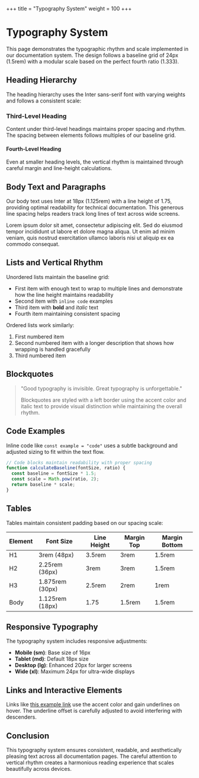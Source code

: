 +++
title = "Typography System"
weight = 100
+++

# Typography System

This page demonstrates the typographic rhythm and scale implemented in our documentation system. The design follows a baseline grid of 24px (1.5rem) with a modular scale based on the perfect fourth ratio (1.333).

## Heading Hierarchy

The heading hierarchy uses the Inter sans-serif font with varying weights and follows a consistent scale:

### Third-Level Heading

Content under third-level headings maintains proper spacing and rhythm. The spacing between elements follows multiples of our baseline grid.

#### Fourth-Level Heading

Even at smaller heading levels, the vertical rhythm is maintained through careful margin and line-height calculations.

## Body Text and Paragraphs

Our body text uses Inter at 18px (1.125rem) with a line height of 1.75, providing optimal readability for technical documentation. This generous line spacing helps readers track long lines of text across wide screens.

Lorem ipsum dolor sit amet, consectetur adipiscing elit. Sed do eiusmod tempor incididunt ut labore et dolore magna aliqua. Ut enim ad minim veniam, quis nostrud exercitation ullamco laboris nisi ut aliquip ex ea commodo consequat.

## Lists and Vertical Rhythm

Unordered lists maintain the baseline grid:

- First item with enough text to wrap to multiple lines and demonstrate how the line height maintains readability
- Second item with `inline code` examples
- Third item with **bold** and *italic* text
- Fourth item maintaining consistent spacing

Ordered lists work similarly:

1. First numbered item
2. Second numbered item with a longer description that shows how wrapping is handled gracefully
3. Third numbered item

## Blockquotes

> "Good typography is invisible. Great typography is unforgettable."
> 
> Blockquotes are styled with a left border using the accent color and italic text to provide visual distinction while maintaining the overall rhythm.

## Code Examples

Inline code like `const example = "code"` uses a subtle background and adjusted sizing to fit within the text flow.

```javascript
// Code blocks maintain readability with proper spacing
function calculateBaseline(fontSize, ratio) {
  const baseline = fontSize * 1.5;
  const scale = Math.pow(ratio, 2);
  return baseline * scale;
}
```

## Tables

Tables maintain consistent padding based on our spacing scale:

| Element | Font Size | Line Height | Margin Top | Margin Bottom |
|---------|-----------|-------------|------------|---------------|
| H1 | 3rem (48px) | 3.5rem | 3rem | 1.5rem |
| H2 | 2.25rem (36px) | 3rem | 3rem | 1.5rem |
| H3 | 1.875rem (30px) | 2.5rem | 2rem | 1rem |
| Body | 1.125rem (18px) | 1.75 | 1.5rem | 1.5rem |

## Responsive Typography

The typography system includes responsive adjustments:

- **Mobile (sm)**: Base size of 16px
- **Tablet (md)**: Default 18px size
- **Desktop (lg)**: Enhanced 20px for larger screens
- **Wide (xl)**: Maximum 24px for ultra-wide displays

## Links and Interactive Elements

Links like [this example link](#) use the accent color and gain underlines on hover. The underline offset is carefully adjusted to avoid interfering with descenders.

## Conclusion

This typography system ensures consistent, readable, and aesthetically pleasing text across all documentation pages. The careful attention to vertical rhythm creates a harmonious reading experience that scales beautifully across devices.
